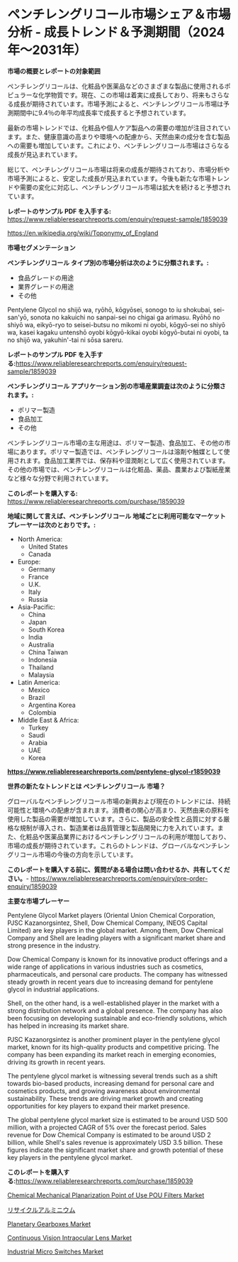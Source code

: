 <p><h1>ペンチレングリコール市場シェア＆市場分析 - 成長トレンド＆予測期間（2024年〜2031年）</h1></p><p><strong>市場の概要とレポートの対象範囲</strong></p>
<p><p>ペンチレングリコールは、化粧品や医薬品などのさまざまな製品に使用されるポピュラーな化学物質です。現在、この市場は着実に成長しており、将来もさらなる成長が期待されています。市場予測によると、ペンチレングリコール市場は予測期間中に9.4％の年平均成長率で成長すると予想されています。</p><p>最新の市場トレンドでは、化粧品や個人ケア製品への需要の増加が注目されています。また、健康意識の高まりや環境への配慮から、天然由来の成分を含む製品への需要も増加しています。これにより、ペンチレングリコール市場はさらなる成長が見込まれています。</p><p>総じて、ペンチレングリコール市場は将来の成長が期待されており、市場分析や市場予測によると、安定した成長が見込まれています。今後も新たな市場トレンドや需要の変化に対応し、ペンチレングリコール市場は拡大を続けると予想されています。</p></p>
<p><strong>レポートのサンプル PDF を入手する:</strong> <a href="https://www.reliableresearchreports.com/enquiry/request-sample/1859039">https://www.reliableresearchreports.com/enquiry/request-sample/1859039</a></p>
<p><a href="https://en.wikipedia.org/wiki/Toponymy_of_England">https://en.wikipedia.org/wiki/Toponymy_of_England</a></p>
<p><strong>市場セグメンテーション</strong></p>
<p><strong>ペンチレングリコール タイプ別の市場分析は次のように分類されます。:</strong></p>
<p><ul><li>食品グレードの用途</li><li>業界グレードの用途</li><li>その他</li></ul></p>
<p><p>Pentylene Glycol no shijō wa, ryōhō, kōgyōsei, sonogo to iu shokubai, sei-san'yō, sonota no kakuichi no sanpai-sei no chigai ga arimasu. Ryōhō no shiyō wa, eikyō-ryo to seisei-butsu no mikomi ni oyobi, kōgyō-sei no shiyō wa, kasei kagaku untenshō oyobi kōgyō-kikai oyobi kōgyō-butai ni oyobi, ta no shijō wa, yakuhin'-tai ni sōsa sareru.</p></p>
<p><strong>レポートのサンプル PDF を入手する:</strong><a href="https://www.reliableresearchreports.com/enquiry/request-sample/1859039">https://www.reliableresearchreports.com/enquiry/request-sample/1859039</a></p>
<p><strong> ペンチレングリコール アプリケーション別の市場産業調査は次のように分類されます。:</strong></p>
<p><ul><li>ポリマー製造</li><li>食品加工</li><li>その他</li></ul></p>
<p><p>ペンチレングリコール市場の主な用途は、ポリマー製造、食品加工、その他の市場にあります。ポリマー製造では、ペンチレングリコールは溶剤や触媒として使用されます。食品加工業界では、保存料や湿潤剤として広く使用されています。その他の市場では、ペンチレングリコールは化粧品、薬品、農業および製紙産業など様々な分野で利用されています。</p></p>
<p><strong>このレポートを購入する:</strong> <a href="https://www.reliableresearchreports.com/purchase/1859039">https://www.reliableresearchreports.com/purchase/1859039</a></p>
<p><strong>地域に関して言えば、ペンチレングリコール 地域ごとに利用可能なマーケットプレーヤーは次のとおりです。:</strong></p>
<p><ul>
    <li>
        North America:
        <ul>
            <li>United States</li>
            <li>Canada</li>
        </ul>
    </li>
    <li>
        Europe:
        <ul>
            <li>Germany</li>
            <li>France</li>
            <li>U.K.</li>
            <li>Italy</li>
            <li>Russia</li>
        </ul>
    </li>
    <li>
        Asia-Pacific:
        <ul>
            <li>China</li>
            <li>Japan</li>
            <li>South Korea</li>
            <li>India</li>
            <li>Australia</li>
            <li>China Taiwan</li>
            <li>Indonesia</li>
            <li>Thailand</li>
            <li>Malaysia</li>
        </ul>
    </li>
    <li>
        Latin America:
        <ul>
            <li>Mexico</li>
            <li>Brazil</li>
            <li>Argentina Korea</li>
            <li>Colombia</li>
        </ul>
    </li>
    <li>
        Middle East & Africa:
        <ul>
            <li>Turkey</li>
            <li>Saudi</li>
            <li>Arabia</li>
            <li>UAE</li>
            <li>Korea</li>
        </ul>
    </li>
    </ul></p>
<p><strong><a href="https://www.reliableresearchreports.com/pentylene-glycol-r1859039">https://www.reliableresearchreports.com/pentylene-glycol-r1859039</a></strong></p>
<p><strong>世界の新たなトレンドとは ペンチレングリコール 市場？</strong></p>
<p><p>グローバルなペンチレングリコール市場の新興および現在のトレンドには、持続可能性と環境への配慮が含まれます。消費者の関心が高まり、天然由来の原料を使用した製品の需要が増加しています。さらに、製品の安全性と品質に対する厳格な規制が導入され、製造業者は品質管理と製品開発に力を入れています。また、化粧品や医薬品業界におけるペンチレングリコールの利用が増加しており、市場の成長が期待されています。これらのトレンドは、グローバルなペンチレングリコール市場の今後の方向を示しています。</p></p>
<p><strong>このレポートを購入する前に、質問がある場合は問い合わせるか、共有してください。</strong>- <a href="https://www.reliableresearchreports.com/enquiry/pre-order-enquiry/1859039">https://www.reliableresearchreports.com/enquiry/pre-order-enquiry/1859039</a></p>
<p><strong>主要な市場プレーヤー</strong></p>
<p><p>Pentylene Glycol Market players (Oriental Union Chemical Corporation, PJSC Kazanorgsintez, Shell, Dow Chemical Company, INEOS Capital Limited) are key players in the global market. Among them, Dow Chemical Company and Shell are leading players with a significant market share and strong presence in the industry. </p><p>Dow Chemical Company is known for its innovative product offerings and a wide range of applications in various industries such as cosmetics, pharmaceuticals, and personal care products. The company has witnessed steady growth in recent years due to increasing demand for pentylene glycol in industrial applications.</p><p>Shell, on the other hand, is a well-established player in the market with a strong distribution network and a global presence. The company has also been focusing on developing sustainable and eco-friendly solutions, which has helped in increasing its market share.</p><p>PJSC Kazanorgsintez is another prominent player in the pentylene glycol market, known for its high-quality products and competitive pricing. The company has been expanding its market reach in emerging economies, driving its growth in recent years.</p><p>The pentylene glycol market is witnessing several trends such as a shift towards bio-based products, increasing demand for personal care and cosmetics products, and growing awareness about environmental sustainability. These trends are driving market growth and creating opportunities for key players to expand their market presence.</p><p>The global pentylene glycol market size is estimated to be around USD 500 million, with a projected CAGR of 5% over the forecast period. Sales revenue for Dow Chemical Company is estimated to be around USD 2 billion, while Shell's sales revenue is approximately USD 3.5 billion. These figures indicate the significant market share and growth potential of these key players in the pentylene glycol market.</p></p>
<p><strong>このレポートを購入する:</strong><a href="https://www.reliableresearchreports.com/purchase/1859039">https://www.reliableresearchreports.com/purchase/1859039</a></p>
<p><p><a href="https://issuu.com/reportprime-2/docs/chemical-mechanical-planarization-p_73f3f683b062f7">Chemical Mechanical Planarization Point of Use POU Filters Market</a></p><p><a href="https://medium.com/@verniebarton2023/2024%E5%B9%B4%E3%81%8B%E3%82%892031%E5%B9%B4%E3%81%BE%E3%81%A7%E3%81%AB13-%E3%81%AEcagr%E3%81%A7%E6%8B%A1%E5%A4%A7%E3%81%97%E3%81%A6%E3%81%84%E3%82%8B%E3%83%AA%E3%82%B5%E3%82%A4%E3%82%AF%E3%83%AB%E3%82%A2%E3%83%AB%E3%83%9F%E3%83%8B%E3%82%A6%E3%83%A0%E5%B8%82%E5%A0%B4%E3%81%AE%E8%A6%8F%E6%A8%A1%E3%81%AB%E9%96%A2%E3%81%99%E3%82%8B%E6%B4%9E%E5%AF%9F-8738c419cb9d">リサイクルアルミニウム</a></p><p><a href="https://github.com/colme52/Market-Research-Report-List-1/blob/main/planetary-gearboxes-market.md">Planetary Gearboxes Market</a></p><p><a href="https://www.linkedin.com/pulse/continuous-vision-intraocular-lens-market-investigation-vkxrf">Continuous Vision Intraocular Lens Market</a></p><p><a href="https://github.com/traceygray97887/Market-Research-Report-List-1/blob/main/industrial-micro-switches-market.md">Industrial Micro Switches Market</a></p></p>